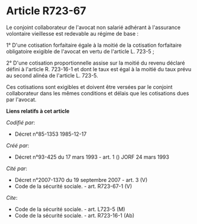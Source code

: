 # Article R723-67

Le conjoint collaborateur de l'avocat non salarié adhérant à l'assurance volontaire vieillesse est redevable au régime de
base :

1° D'une cotisation forfaitaire égale à la moitié de la cotisation forfaitaire obligatoire exigible de l'avocat en vertu de
l'article L. 723-5 ;

2° D'une cotisation proportionnelle assise sur la moitié du revenu déclaré défini à l'article R. 723-16-1 et dont le taux est
égal à la moitié du taux prévu au second alinéa de l'article L. 723-5.

Ces cotisations sont exigibles et doivent être versées par le conjoint collaborateur dans les mêmes conditions et délais que
les cotisations dues par l'avocat.

**Liens relatifs à cet article**

_Codifié par_:

  - Décret n°85-1353 1985-12-17

_Créé par_:

  - Décret n°93-425 du 17 mars 1993 - art. 1 () JORF 24 mars 1993

_Cité par_:

  - Décret n°2007-1370 du 19 septembre 2007 - art. 3 (V)
  - Code de la sécurité sociale. - art. R723-67-1 (V)

_Cite_:

  - Code de la sécurité sociale. - art. L723-5 (M)
  - Code de la sécurité sociale. - art. R723-16-1 (Ab)
